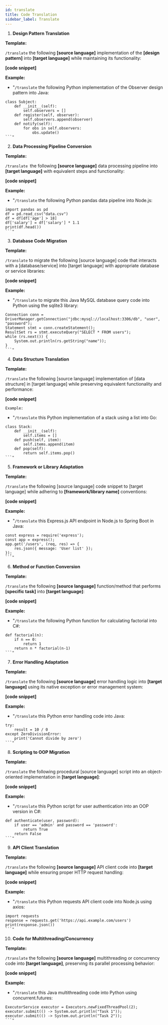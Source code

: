 ```yaml
---
id: translate
title: Code Translation
sidebar_label: Translate
---
```

1. **Design Pattern Translation**

**Template:**

`/translate` the following **[source language]** implementation of the **[design pattern]** into **[target language]** while maintaining its functionality:

**[code snippet]** 


**Example:**

* "`/translate` the following Python implementation of the Observer design pattern into Java: 

```
class Subject:  
    def __init__(self):  
        self.observers = []  
    def register(self, observer):  
        self.observers.append(observer)  
    def notify(self):  
        for obs in self.observers:  
            obs.update()  
```"
```


2. **Data Processing Pipeline Conversion**

**Template:**

`/translate `the following **[source language]** data processing pipeline into **[target language]** with equivalent steps and functionality:

**[code snippet]** 


**Example:**

* "`/translate` the following Python pandas data pipeline into Node.js: 

```
import pandas as pd  
df = pd.read_csv("data.csv")  
df = df[df['age'] > 18]  
df['salary'] = df['salary'] * 1.1  
print(df.head())  
```"
```


3. **Database Code Migration**

**Template:**

`/translate` to migrate the following [source language] code that interacts with a [database/service] into [target language] with appropriate database or service libraries:

**[code snippet]**



**Example:**

* "`/translate` to migrate this Java MySQL database query code into Python using the sqlite3 library: 

```
Connection conn = DriverManager.getConnection("jdbc:mysql://localhost:3306/db", "user", "password");  
Statement stmt = conn.createStatement();  
ResultSet rs = stmt.executeQuery("SELECT * FROM users");  
while (rs.next()) {  
    System.out.println(rs.getString("name"));  
}  
```"
```


4. **Data Structure Translation**

**Template:**

`/translate` the following [source language] implementation of [data structure] in [target language] while preserving equivalent functionality and performance:

**[code snippet]** 


`Example:`

* "`/translate` this Python implementation of a stack using a list into Go: 

```
class Stack:  
    def __init__(self):  
        self.items = []  
    def push(self, item):  
        self.items.append(item)  
    def pop(self):  
        return self.items.pop()  
```"
```

5. **Framework or Library Adaptation**

**Template:**

`/translate` the following [source language] code snippet to [target language] while adhering to **[framework/library name]** conventions:

**[code snippet]** 


**Example:**

* "`/translate` this Express.js API endpoint in Node.js to Spring Boot in Java: 

```
const express = require('express');  
const app = express();  
app.get('/users', (req, res) => {  
    res.json({ message: 'User list' });  
});  
```"
```


6. **Method or Function Conversion**

**Template:**

`/translate` the following **[source language]** function/method that performs **[specific task]** into **[target language]**:

**[code snippet]**  


**Example:**

* "`/translate` the following Python function for calculating factorial into C#: 

```
def factorial(n):  
    if n == 0:  
        return 1  
    return n * factorial(n-1)  
```"
```


7. **Error Handling Adaptation**

**Template:**

`/translate` the following **[source language]** error handling logic into **[target language]** using its native exception or error management system:

**[code snippet]**  



**Example:**

* "`/translate` this Python error handling code into Java: 
```
try:  
    result = 10 / 0  
except ZeroDivisionError:  
    print('Cannot divide by zero')  
```"
```

8. **Scripting to OOP Migration**

**Template:**

`/translate` the following procedural [source language] script into an object-oriented implementation in **[target language]**:

**[code snippet]** 


**Example:**

* "`/translate` this Python script for user authentication into an OOP version in C#: 

```
def authenticate(user, password):  
    if user == 'admin' and password == 'password':  
        return True  
    return False  
```"
```


9. **API Client Translation**

**Template:**

`/translate` the following **[source language]** API client code into **[target language]** while ensuring proper HTTP request handling:

**[code snippet]** 



**Example:**

* "`/translate` this Python requests API client code into Node.js using axios: 

```
import requests  
response = requests.get('https://api.example.com/users')  
print(response.json())  
```"
```


10. **Code for Multithreading/Concurrency**

**Template:**

`/translate` the following **[source language]** multithreading or concurrency code into **[target language]**, preserving its parallel processing behavior:

**[code snippet]** 



**Example:**

* "`/translate` this Java multithreading code into Python using concurrent.futures: 

```
ExecutorService executor = Executors.newFixedThreadPool(2);  
executor.submit(() -> System.out.println("Task 1"));  
executor.submit(() -> System.out.println("Task 2"));  
```"
```

